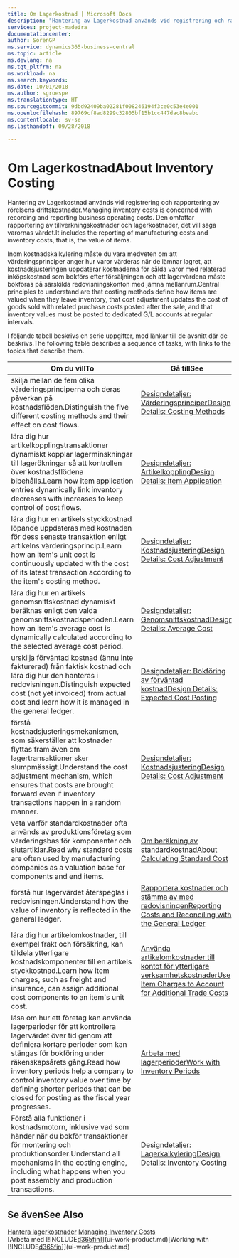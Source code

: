 ```yaml
---
title: Om Lagerkostnad | Microsoft Docs
description: "Hantering av Lagerkostnad används vid registrering och rapportering av rörelsens driftskostnader. Den omfattar rapportering av tillverkningskostnader och lagerkostnader, det vill säga varornas värdet."
services: project-madeira
documentationcenter: 
author: SorenGP
ms.service: dynamics365-business-central
ms.topic: article
ms.devlang: na
ms.tgt_pltfrm: na
ms.workload: na
ms.search.keywords: 
ms.date: 10/01/2018
ms.author: sgroespe
ms.translationtype: HT
ms.sourcegitcommit: 9dbd92409ba02281f008246194f3ce0c53e4e001
ms.openlocfilehash: 89769cf8ad8299c32805bf15b1cc447dac8beabc
ms.contentlocale: sv-se
ms.lasthandoff: 09/28/2018

---
```

# <a name="about-inventory-costing"></a><span data-ttu-id="a428f-104">Om Lagerkostnad</span><span class="sxs-lookup"><span data-stu-id="a428f-104">About Inventory Costing</span></span>
<span data-ttu-id="a428f-105">Hantering av Lagerkostnad används vid registrering och rapportering av rörelsens driftskostnader.</span><span class="sxs-lookup"><span data-stu-id="a428f-105">Managing inventory costs is concerned with recording and reporting business operating costs.</span></span> <span data-ttu-id="a428f-106">Den omfattar rapportering av tillverkningskostnader och lagerkostnader, det vill säga varornas värdet.</span><span class="sxs-lookup"><span data-stu-id="a428f-106">It includes the reporting of manufacturing costs and inventory costs, that is, the value of items.</span></span>  

 <span data-ttu-id="a428f-107">Inom kostnadskalkylering måste du vara medveten om att värderingsprinciper anger hur varor värderas när de lämnar lagret, att kostnadsjusteringen uppdaterar kostnaderna för sålda varor med relaterad inköpskostnad som bokförs efter försäljningen och att lagervärdena måste bokföras på särskilda redovisningskonton med jämna mellanrum.</span><span class="sxs-lookup"><span data-stu-id="a428f-107">Central principles to understand are that costing methods define how items are valued when they leave inventory, that cost adjustment updates the cost of goods sold with related purchase costs posted after the sale, and that inventory values must be posted to dedicated G/L accounts at regular intervals.</span></span>  

 <span data-ttu-id="a428f-108">I följande tabell beskrivs en serie uppgifter, med länkar till de avsnitt där de beskrivs.</span><span class="sxs-lookup"><span data-stu-id="a428f-108">The following table describes a sequence of tasks, with links to the topics that describe them.</span></span>   

|<span data-ttu-id="a428f-109">**Om du vill**</span><span class="sxs-lookup"><span data-stu-id="a428f-109">**To**</span></span>|<span data-ttu-id="a428f-110">**Gå till**</span><span class="sxs-lookup"><span data-stu-id="a428f-110">**See**</span></span>|  
|------------|-------------|  
|<span data-ttu-id="a428f-111">skilja mellan de fem olika värderingsprinciperna och deras påverkan på kostnadsflöden.</span><span class="sxs-lookup"><span data-stu-id="a428f-111">Distinguish the five different costing methods and their effect on cost flows.</span></span>|[<span data-ttu-id="a428f-112">Designdetaljer: Värderingsprinciper</span><span class="sxs-lookup"><span data-stu-id="a428f-112">Design Details: Costing Methods</span></span>](design-details-costing-methods.md)|  
|<span data-ttu-id="a428f-113">lära dig hur artikelkopplingstransaktioner dynamiskt kopplar lagerminskningar till lagerökningar så att kontrollen över kostnadsflödena bibehålls.</span><span class="sxs-lookup"><span data-stu-id="a428f-113">Learn how item application entries dynamically link inventory decreases with increases to keep control of cost flows.</span></span>|[<span data-ttu-id="a428f-114">Designdetaljer: Artikelkoppling</span><span class="sxs-lookup"><span data-stu-id="a428f-114">Design Details: Item Application</span></span>](design-details-item-application.md)|  
|<span data-ttu-id="a428f-115">lära dig hur en artikels styckkostnad löpande uppdateras med kostnaden för dess senaste transaktion enligt artikelns värderingsprincip.</span><span class="sxs-lookup"><span data-stu-id="a428f-115">Learn how an item's unit cost is continuously updated with the cost of its latest transaction according to the item's costing method.</span></span>|[<span data-ttu-id="a428f-116">Designdetaljer: Kostnadsjustering</span><span class="sxs-lookup"><span data-stu-id="a428f-116">Design Details: Cost Adjustment</span></span>](design-details-cost-adjustment.md)|  
|<span data-ttu-id="a428f-117">lära dig hur en artikels genomsnittskostnad dynamiskt beräknas enligt den valda genomsnittskostnadsperioden.</span><span class="sxs-lookup"><span data-stu-id="a428f-117">Learn how an item's average cost is dynamically calculated according to the selected average cost period.</span></span>|[<span data-ttu-id="a428f-118">Designdetaljer: Genomsnittskostnad</span><span class="sxs-lookup"><span data-stu-id="a428f-118">Design Details: Average Cost</span></span>](design-details-average-cost.md)|  
|<span data-ttu-id="a428f-119">urskilja förväntad kostnad (ännu inte fakturerad) från faktisk kostnad och lära dig hur den hanteras i redovisningen.</span><span class="sxs-lookup"><span data-stu-id="a428f-119">Distinguish expected cost (not yet invoiced) from actual cost and learn how it is managed in the general ledger.</span></span>|[<span data-ttu-id="a428f-120">Designdetaljer: Bokföring av förväntad kostnad</span><span class="sxs-lookup"><span data-stu-id="a428f-120">Design Details: Expected Cost Posting</span></span>](design-details-expected-cost-posting.md)|  
|<span data-ttu-id="a428f-121">förstå kostnadsjusteringsmekanismen, som säkerställer att kostnader flyttas fram även om lagertransaktioner sker slumpmässigt.</span><span class="sxs-lookup"><span data-stu-id="a428f-121">Understand the cost adjustment mechanism, which ensures that costs are brought forward even if inventory transactions happen in a random manner.</span></span>|[<span data-ttu-id="a428f-122">Designdetaljer: Kostnadsjustering</span><span class="sxs-lookup"><span data-stu-id="a428f-122">Design Details: Cost Adjustment</span></span>](design-details-cost-adjustment.md)|  
|<span data-ttu-id="a428f-123">veta varför standardkostnader ofta används av produktionsföretag som värderingsbas för komponenter och slutartiklar.</span><span class="sxs-lookup"><span data-stu-id="a428f-123">Read why standard costs are often used by manufacturing companies as a valuation base for components and end items.</span></span>|[<span data-ttu-id="a428f-124">Om beräkning av standardkostnad</span><span class="sxs-lookup"><span data-stu-id="a428f-124">About Calculating Standard Cost</span></span>](finance-about-calculating-standard-cost.md)|  
|<span data-ttu-id="a428f-125">förstå hur lagervärdet återspeglas i redovisningen.</span><span class="sxs-lookup"><span data-stu-id="a428f-125">Understand how the value of inventory is reflected in the general ledger.</span></span>|[<span data-ttu-id="a428f-126">Rapportera kostnader och stämma av med redovisningen</span><span class="sxs-lookup"><span data-stu-id="a428f-126">Reporting Costs and Reconciling with the General Ledger</span></span>](finance-report-costs-and-reconcile-with-the-general-ledger.md)|  
|<span data-ttu-id="a428f-127">lära dig hur artikelomkostnader, till exempel frakt och försäkring, kan tilldela ytterligare kostnadskomponenter till en artikels styckkostnad.</span><span class="sxs-lookup"><span data-stu-id="a428f-127">Learn how item charges, such as freight and insurance, can assign additional cost components to an item's unit cost.</span></span>|[<span data-ttu-id="a428f-128">Använda artikelomkostnader till kontot för ytterligare verksamhetskostnader</span><span class="sxs-lookup"><span data-stu-id="a428f-128">Use Item Charges to Account for Additional Trade Costs</span></span>](payables-how-assign-item-charges.md)|  
|<span data-ttu-id="a428f-129">läsa om hur ett företag kan använda lagerperioder för att kontrollera lagervärdet över tid genom att definiera kortare perioder som kan stängas för bokföring under räkenskapsårets gång.</span><span class="sxs-lookup"><span data-stu-id="a428f-129">Read how inventory periods help a company to control inventory value over time by defining shorter periods that can be closed for posting as the fiscal year progresses.</span></span>|[<span data-ttu-id="a428f-130">Arbeta med lagerperioder</span><span class="sxs-lookup"><span data-stu-id="a428f-130">Work with Inventory Periods</span></span>](finance-how-to-work-with-inventory-periods.md)|  
|<span data-ttu-id="a428f-131">Förstå alla funktioner i kostnadsmotorn, inklusive vad som händer när du bokför transaktioner för montering och produktionsorder.</span><span class="sxs-lookup"><span data-stu-id="a428f-131">Understand all mechanisms in the costing engine, including what happens when you post assembly and production transactions.</span></span>|[<span data-ttu-id="a428f-132">Designdetaljer: Lagerkalkylering</span><span class="sxs-lookup"><span data-stu-id="a428f-132">Design Details: Inventory Costing</span></span>](design-details-inventory-costing.md)|

## <a name="see-also"></a><span data-ttu-id="a428f-133">Se även</span><span class="sxs-lookup"><span data-stu-id="a428f-133">See Also</span></span>
<span data-ttu-id="a428f-134">[Hantera lagerkostnader](finance-manage-inventory-costs.md)  </span><span class="sxs-lookup"><span data-stu-id="a428f-134">[Managing Inventory Costs](finance-manage-inventory-costs.md)  </span></span>  
<span data-ttu-id="a428f-135">[Arbeta med [!INCLUDE[d365fin](includes/d365fin_md.md)]](ui-work-product.md)</span><span class="sxs-lookup"><span data-stu-id="a428f-135">[Working with [!INCLUDE[d365fin](includes/d365fin_md.md)]](ui-work-product.md)</span></span>

